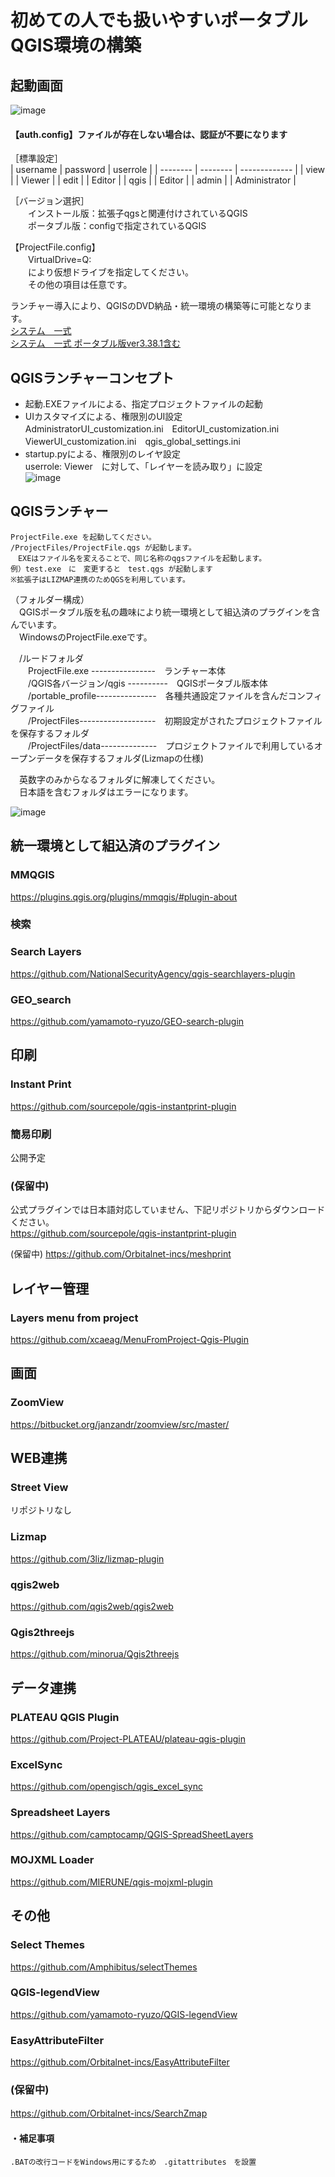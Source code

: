 # 初めての人でも扱いやすいポータブルQGIS環境の構築

## 起動画面

![image](https://github.com/user-attachments/assets/ea4196c0-be51-47d9-888a-45811f3e2024)

#### 【auth.config】ファイルが存在しない場合は、認証が不要になります

［標準設定］  
| username | password | userrole      |
| -------- | -------- | ------------- |
| view     |          | Viewer        |
| edit     |          | Editor        |
| qgis     |          | Editor        |
| admin    |          | Administrator |

［バージョン選択］   
　　インストール版：拡張子qgsと関連付けされているQGIS  
　　ポータブル版：configで指定されているQGIS  

【ProjectFile.config】  
　　VirtualDrive=Q:  
　　により仮想ドライブを指定してください。  
　　その他の項目は任意です。  

  ランチャー導入により、QGISのDVD納品・統一環境の構築等に可能となります。  
  [システム　一式](https://github.com/yamamoto-ryuzo/yr-qgis-launcher/releases/tag/v1.0.0)  
  [システム　一式 ポータブル版ver3.38.1含む](https://1drv.ms/u/c/cbbfeab49e70546f/EYyJqLhVbXNFufPDmemiWhABSOS7PdZqyGN_K_YfKuRKIg?e=N0973F)  

## QGISランチャーコンセプト

- 起動.EXEファイルによる、指定プロジェクトファイルの起動  
- UIカスタマイズによる、権限別のUI設定  
  AdministratorUI_customization.ini　EditorUI_customization.ini　ViewerUI_customization.ini　qgis_global_settings.ini  
- startup.pyによる、権限別のレイヤ設定  
  userrole: Viewer　に対して、「レイヤーを読み取り」に設定  
  ![image](https://github.com/user-attachments/assets/20c4a48d-7de1-49c4-9e45-f1da5e1fd8af)  

## QGISランチャー

    ProjectFile.exe を起動してください。  
    /ProjectFiles/ProjectFile.qgs が起動します。  
    　EXEはファイル名を変えることで、同じ名称のqgsファイルを起動します。  
    例）test.exe　に　変更すると　test.qgs が起動します  
    ※拡張子はLIZMAP連携のためQGSを利用しています。  

（フォルダー構成）  
　QGISポータブル版を私の趣味により統一環境として組込済のプラグインを含んでいます。    
　WindowsのProjectFile.exeです。  

　/ルードフォルダ  
　　ProjectFile.exe ----------------　ランチャー本体  
　　/QGIS各バージョン/qgis ----------　QGISポータブル版本体  
　　/portable_profile---------------　各種共通設定ファイルを含んだコンフィグファイル  
　　/ProjectFiles-------------------　初期設定がされたプロジェクトファイルを保存するフォルダ  
　　/ProjectFiles/data--------------　プロジェクトファイルで利用しているオープンデータを保存するフォルダ(Lizmapの仕様)  

　英数字のみからなるフォルダに解凍してください。  
　日本語を含むフォルダはエラーになります。  

![image](https://github.com/yamamoto-ryuzo/yr-qgis-portable-launcher2/assets/86514652/177ffbe3-654d-4d22-9f70-add09bcf0323)

## 統一環境として組込済のプラグイン

### MMQGIS

[https://plugins.qgis.org/plugins/mmqgis/#plugin-about ](https://michaelminn.com/linux/mmqgis/)

### 検索

### Search Layers

https://github.com/NationalSecurityAgency/qgis-searchlayers-plugin

### GEO_search

https://github.com/yamamoto-ryuzo/GEO-search-plugin

## 印刷

### Instant Print

https://github.com/sourcepole/qgis-instantprint-plugin

### 簡易印刷

公開予定

### (保留中)

公式プラグインでは日本語対応していません、下記リポジトリからダウンロードください。  
https://github.com/sourcepole/qgis-instantprint-plugin

(保留中)
https://github.com/Orbitalnet-incs/meshprint  

## レイヤー管理

### Layers menu from project

https://github.com/xcaeag/MenuFromProject-Qgis-Plugin

## 画面

### ZoomView

https://bitbucket.org/janzandr/zoomview/src/master/

## WEB連携

### Street View

リポジトリなし

### Lizmap

https://github.com/3liz/lizmap-plugin

### qgis2web

https://github.com/qgis2web/qgis2web

### Qgis2threejs

https://github.com/minorua/Qgis2threejs

## データ連携

### PLATEAU QGIS Plugin

https://github.com/Project-PLATEAU/plateau-qgis-plugin

### ExcelSync

https://github.com/opengisch/qgis_excel_sync

### Spreadsheet Layers

https://github.com/camptocamp/QGIS-SpreadSheetLayers

### MOJXML Loader

https://github.com/MIERUNE/qgis-mojxml-plugin

## その他

### Select Themes

https://github.com/Amphibitus/selectThemes

### QGIS-legendView

https://github.com/yamamoto-ryuzo/QGIS-legendView

### EasyAttributeFilter

https://github.com/Orbitalnet-incs/EasyAttributeFilter

### (保留中)

https://github.com/Orbitalnet-incs/SearchZmap
　　

#### ・補足事項

    .BATの改行コードをWindows用にするため　.gitattributes　を設置
